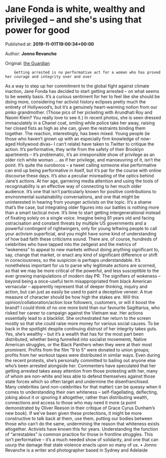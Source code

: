 
# Jane Fonda is white, wealthy and privileged – and she's using that power for good

Published at: **2019-11-01T19:00:34+00:00**

Author: **Jonno Revanche**

Original: [the Guardian](https://www.theguardian.com/commentisfree/2019/nov/02/jane-fonda-is-white-wealthy-and-privileged-and-shes-using-that-power-for-good)


        Getting arrested is no performative act for a woman who has proved her courage and integrity over and over
      
As a way to step up her commitment to the global fight against climate inaction, Jane Fonda has decided to start getting arrested – on what seems to be weekly basis.
It’s a curious sentiment for her to feel like she should be doing more, considering her activist history eclipses pretty much the entirety of Hollywood’s, but it’s a genuinely heart-warming notion from our pinko grandmother. (Those pics of her picketing with Arundhati Roy and Naomi Klein? You really love to see it.) In recent photos, she is seen dressed immaculately in a Chanel coat, smiling while police take her away, raising her closed fists as high as she can, given the restraints binding them together.
The reaction, interestingly, has been mixed. Young people (ie those who haven’t grown up with an especially firm knowledge of now-aged Hollywood divas– I can’t relate) have taken to Twitter to critique the action. It’s performative, they write from the safety of their Brooklyn apartments – it’s problematic, it’s an irresponsible show of privilege as an older rich white woman … as if her privilege, and manoeuvring of it, isn’t the point.
It’s quite the ouroboros – a tweet calling someone else performative can end up being performative in itself, but it’s par for the course with online discourse these days. It’s also a peculiar misreading of the optics behind Jane’s actions. At her age, garnering media attention and using the tools of recognisability is an effective way of connecting to her much older audience. It’s one that isn’t particularly known for positive contributions to environmental sustainability conversations, and one that might be uninterested in hearing from younger activists on the topic. It’s a shame that’s the case, but integrating older figures into our battles is nothing more than a smart tactical move. It’s time to start getting intergenerational instead of fixating solely on a single voice.
Imagine being 81 years old and facing ostracisation and constant threats by multiple US governments and a powerful contingent of rightwingers, only for young leftwing people to call your activism superficial, and you might have some kind of understanding of how bad faith these criticisms sound. There are, of course, hundreds of celebrities who have tapped into the zeitgeist and the metrics of “wokeness” to appeal to new markets without doing anything significant to, say, change that market, or enact any kind of significant difference or shift in consciousness, so the suspicion is perhaps understandable. It’s nonetheless important for us to parse why legitimate actions are scorned, so that we may be more critical of the powerful, and less susceptible to the ever growing manipulations of modern day PR.
The signifiers of wokeness – beyond being a once-useful term misappropriated from black American vernacular – apparently represent that of deeper thinking, inquiry and action, but can just as easily be used to paint a deceptive veneer. A true measure of character should be how high the stakes are. Will this opinion/collaboration/action lose followers, customers, or will it boost the brand?
I could think of no one more bold than our favourite Sagittarius, who risked her career to campaign against the Vietnam war. Her actions essentially lead to a blacklist. She orchestrated her return to the screen mostly so that she could raise more money for various social causes. To be back in the spotlight despite continuing distrust of her integrity takes guts. Yes, she’s wealthy – but it’s a wealth that has for the most part been distributed, whether being funnelled into socialist movements, Native American struggles, or the Black Panthers when they were at their most prominent. Profits from the film “9 to 5” were donated to union groups; profits from her workout tapes were distributed in similar ways. Even during the recent protests, she’s personally committed to bailing out anyone else who’s been arrested alongside her. Commenters have speculated that her getting arrested takes away attention from those protesting with her, many of whom are non-white and less able to defend themselves against those state forces which so often target and undermine the disenfranchised.
Many celebrities (and non-celebrities for that matter) can be queasy when it comes to understanding their own whiteness – self-flagellating, deflecting, joking about it or ignoring it altogether, rather than distributing wealth, connections and access to those who may need it more (a point demonstrated by Oliver Reeson in their critique of Grace Cyrus Dunham’s new book).
If we’ve been given these protections, it might be more constructive to talk back at them, use them, putting our bodies between those who can’t do the same, undermining the reason that whiteness exists altogether. Activists have known this for years. Understanding the function of “arrestables” is common practice for those in frontline struggles. This isn’t performative – it’s a much needed show of solidarity, and one that can usurp the damage that state violence enacts upon so many of us.
• Jonno Revanche is a writer and photographer based in Sydney and Adelaide
